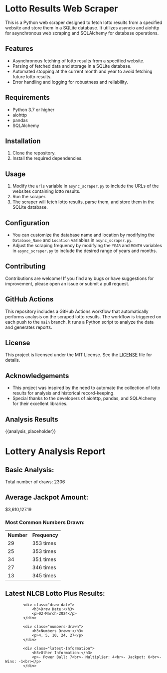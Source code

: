 # Lotto Results Web Scraper

This is a Python web scraper designed to fetch lotto results from a specified website and store them in a SQLite database. It utilizes asyncio and aiohttp for asynchronous web scraping and SQLAlchemy for database operations.

## Features

- Asynchronous fetching of lotto results from a specified website.
- Parsing of fetched data and storage in a SQLite database.
- Automated stopping at the current month and year to avoid fetching future lotto results.
- Error handling and logging for robustness and reliability.

## Requirements


- Python 3.7 or higher
- aiohttp
- pandas
- SQLAlchemy

## Installation

1. Clone the repository.
2. Install the required dependencies.

## Usage

1. Modify the `urls` variable in `async_scraper.py` to include the URLs of the websites containing lotto results.
2. Run the scraper.
3. The scraper will fetch lotto results, parse them, and store them in the SQLite database.

## Configuration

- You can customize the database name and location by modifying the `Database_Name` and `Location` variables in `async_scraper.py`.
- Adjust the scraping frequency by modifying the `YEAR` and `MONTH` variables in `async_scraper.py` to include the desired range of years and months.

## Contributing

Contributions are welcome! If you find any bugs or have suggestions for improvement, please open an issue or submit a pull request.

## GitHub Actions

This repository includes a GitHub Actions workflow that automatically performs analysis on the scraped lotto results. The workflow is triggered on each push to the `main` branch. It runs a Python script to analyze the data and generates reports.

## License

This project is licensed under the MIT License. See the [LICENSE](LICENSE) file for details.

## Acknowledgements

- This project was inspired by the need to automate the collection of lotto results for analysis and historical record-keeping.
- Special thanks to the developers of aiohttp, pandas, and SQLAlchemy for their excellent libraries.


## Analysis Results

<!--START_SECTION:analysis-->
{{analysis_placeholder}}
<h1>Lottery Analysis Report</h1>
            <div class="basic-analysis">
                <h2>Basic Analysis:</h2>
                <p>Total number of draws: 2306<br></p>
            </div>
            <div class="average-jackpot">
                <h2>Average Jackpot Amount:</h2>
                <p>$3,610,127.19</p>
            </div>
            <div class="most-common-numbers">
                <h3>Most Common Numbers Drawn:</h3>
                <table>
                    <tr>
                        <th>Number</th>
                        <th>Frequency</th>
                    </tr>
                    <tr><td>29</td><td>353 times
</td></tr><tr><td>25</td><td>353 times
</td></tr><tr><td>34</td><td>351 times
</td></tr><tr><td>27</td><td>346 times
</td></tr><tr><td>13</td><td>345 times
</td></tr>
                </table>
            </div>
            <div class="additional-analysis">
                <h2>Latest NLCB Lotto Plus Results:</h2>
            </div>

            <div class="draw-date">
                <h3>Draw Date:</h3>
                <p>02-March-2024</p>
            </div>

            <div class="numbers-drawn">
                <h3>Numbers Drawn:</h3>
                <p>4, 5, 10, 24, 27</p>
            </div>

            <div class="latest-Information">
                <h3>Other Information:</h3>
                <p>- Power Ball: 7<br>- Multiplier: 4<br>- Jackpot: 0<br>- Wins: -1<br></p>
            </div>
        